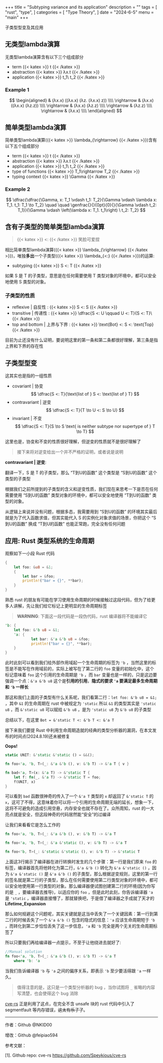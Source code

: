 +++
title = "Subtyping variance and its application"
description = ""
tags = [
    "rust",
    "type",
]
categories = [
    "Type Theory",
]
date = "2024-6-5"
menu = "main"
+++

子类型型变及其应用

<!--more-->

## 无类型lambda演算

无类型lambda演算含有以下三个组成部分

- term  {{< katex >}} t {{< /katex >}}
- abstraction  {{< katex >}} λx.t {{< /katex >}}
- application  {{< katex >}} t_1\ t_2 {{< /katex >}}

### Example 1

$$
\begin{aligned}
    & (λx.x) ((λx.x) (λz. (λx.x) z)) \\\\
    \rightarrow & (λx.x) ((λx.x) (λz.z)) \\\\
    \rightarrow & (λx.x) (λz.z) \\\\
    \rightarrow & (λz.z) \\\\
    \rightarrow & (λx.x) \\\\
\end{aligned} 
$$

## 简单类型lambda演算

简单类型lambda演算({{< katex >}} \lambda_{\rightarrow} {{< /katex >}})含有以下五个组成部分

- term {{< katex >}} t {{< /katex >}}
- abstraction {{< katex >}} λx.t {{< /katex >}}
- application {{< katex >}} t_1\ t_2 {{< /katex >}}
- type of functions {{< katex >}} T_1\rightarrow T_2 {{< /katex >}}
- typing context {{< katex >}} \Gamma {{< /katex >}}

### Example 2

$$
\dfrac{\dfrac{\Gamma, x: T_1 \vdash t_1: T_2}{\Gamma \vdash \lambda x: T_1. t_1: T_1 \to T_2} \quad \quad \genfrac{}{}{0pt}{0}{}{\Gamma \vdash t_2: T_1}}{\Gamma \vdash \left(\lambda x: T_1. t_1\right) \  t_2: T_2}
$$

## 含有子类型的简单类型lambda演算

> {{< katex >}} <: {{< /katex >}} 笑脸可爱捏

相比简单类型lambda演算({{< katex >}} \lambda_{\rightarrow} {{< /katex >}})，唯独**多出**一个子类型({{< katex >}} \lambda_{<:} {{< /katex >}})的运算: 

- subtyping  {{< katex >}} S <: T {{< /katex >}}

如果 S 是 T 的子类型，意思是在任何需要使用 T 类型对象的环境中，都可以安全地使用 S 类型的对象。

### 子类型的性质

- reflexive | 自反性 : {{< katex >}} S <: S {{< /katex >}}
- transitive | 传递性 : {{< katex >}} \dfrac{S <: U \qquad U <: T}{S <: T}\ {{< /katex >}}
- top and bottom | 上界与下界 : {{< katex >}} \text{Bot} <: S <: \text{Top} {{< /katex >}}

目前为止还没有什么证明，要说明这里的第一条和第二条都很好理解，第三条是指上界和下界的存在性

## 子类型型变

这其实也是指的一组性质

- covariant | 协变 $$ \dfrac{S <: T}{\text{list of } S <: \text{list of } T} $$
- contravariant | 逆变  $$ \dfrac{S <: T}{T \to U <: S \to U} $$
- invariant | 不变  $$ \dfrac{S <: T}{S \to S \text{ is neither subtype nor supertype of } T \to T} $$

这里也是，协变和不变的性质很好理解，但逆变的性质就不是很好理解了

>接下来将对逆变给出一个并不严格的证明，或者说是说明

**contravariant | 逆变**: 

翻译一下，S 是 T 的子类型，那么 “T到U的函数” 这个类型是 “S到U的函数” 这个类型的子类型

根据我们之前所提到的子类型的含义和逆变性质，我们现在来思考一下是否在任何需要使用 “S到U的函数” 类型对象的环境中，都可以安全地使用 “T到U的函数” 类型的对象。

从逻辑上来说并没有问题，根据多态，我需要用到 “S到U的函数” 的环境其实最后就是为了代入函数求值，但其实能代入 S 的实例化对象求值的场景，你把这个 “S到U的函数” 换成 “T到U的函数” 也能正常跑，完全没有任何问题

## 应用: Rust 类型系统的生命周期

观察如下一小段 Rust 代码
```rust
{
    let foo: &u8 = &1;
    {
        let bar = &foo;
        println!("bar = {}", **bar);
    }
}
```

熟悉 rust 的朋友有可能在学习使用生命周期的时候接触过这段代码，但为了给更多人讲解，先让我们给它标记上更明显的生命周期标签

> **WARNING**: 下面这一段代码是一段伪代码，rust 编译器将不能编译它

```rust
'b: {
    let foo: &'b u8 = &1;
    'a: {
            let bar: &'a &'b u8 = &foo;
            println!("bar = {}", **bar);
    }
}
```

此时此刻可以看到我们给外部作用域起一个生命周期的标签为 `'b` ，当然这里的标签是不能写在作用域前的，实际上被写在了第二行的 `foo` 变量的初始化中，这个标记意味着 `foo` 这个引用的生命周期是 `'b` ，而 `bar` 变量也是一样的，只是这边要强调一个点：`&'a &'b u8` 这个是**引用的引用**，**隐式的要求 `'a` 要满足最多生命周期和 `'b` 一样长** 

那这和我们上面的子类型有什么关系呢，我们看第二行：`let foo: &'b u8 = &1;` ，其中 `&1` 的生命周期在 rust 中被规定为 `'static` 所以 `&1` 的类型其实是 `'static u8` ，而 `&'static u8` 可以赋给 `&'b u8` ，是为 `'static u8` 为 `&'b u8` 的子类型

总结以下，在这里
`Bot = &'static T <: &'b T <: &'a T`

接下来我们要提 Rust 中利用生命周期造就的经典的类型分析器的漏洞，在本文发布的时间点(2024.8.19)还未被修复

**Oops!**
```rust
static UNIT: &'static &'static () = &&();

fn foo<'a, 'b, T>(_: &'a &'b (), v: &'b T) -> &'a T { v }

fn bad<'a, T>(x: &'a T) -> &'static T {
    let f: fn(_, &'a T) -> &'static T = foo;
    f(UNIT, x)
}
```

可以看到 `bad` 函数很神奇的传入了一个 `&'a T` 类型的 `x` 却返回了 `&'static T` 的 `x`，这可了不得，这意味着你可以将一个引用的生命周期无端的延长，想象一下，这将不可避免的造成引用空悬，内存安全也就不存在了。众所周知，rust 的一大亮点就是安全，但这段神奇的代码居然能“安全”的过编译

让我们来看看它是怎么工作的

```rust
fn foo<'a, 'b, T>(_: &'a &'b (), v: &'b T) -> &'a T

fn foo<'a, 'b, T>(_: &'a &'static (), v: &'b T) -> &'a T

fn foo<'b, T>(_: &'static &'static (), v: &'b T) -> &'static T
```

上面这3行揭示了编译器在进行转换时发生的几个步骤：第一行是我们原来 `foo` 的标签，编译器首先将他转化为第二行，`&'a &'b ()` 转化为 `&'a &'static ()` ，因为 `&'a &'static ()` 是 `&'a &'b ()` 的子类型，那么根据逆变规则，这里的第一行的签名就是第二行的子类型，那么在任何需要使用第二行类型对象的环境中，都可以安全地使用第一行类型的对象。那么编译器便试图创建第二行的环境(因为你写的是 `_` ，要编译器去推导)，以适应你的 `foo` ，但是此时此刻，你告诉编译器 `'a` 是 `'static` ，编译器直接懵了，那就替换吧，于是借了编译器之手成就了天才的**Lifetime_Expansion**

那么如何规避这个问题呢，其实关键就是这当中丢失了一个关键因素：第一行到第二行的时候丢失了一个 `&'a &'b ()` 包含的隐式的信息：`'a` 应该生命周期短于 `'b` ，而转化到第二步恰恰丢失了这一步信息，`'a` 和 `'b` 完全是两个无关的生命周期标签了

所以只要我们再给编译器一点提示，不至于让他绕进去就好了:

```rust
//Manual solution
fn foo<'a, 'b, T>(_: &'a &'b (), v: &'b T) -> &'a T
    where 'b: 'a
```

当我们告诉编译器 `'b` 与 `'a` 之间的偏序关系，即表示 `'b` 至少要活得跟 `'a` 一样久。

> 值得注意的是，这只是一个类型分析器的 bug ，当你试图将 `_` 省略的内容写清楚，也会使得这个 bug 消除

[cve-rs](https://github.com/Speykious/cve-rs) 正是利用了这点，在完全不含 unsafe 块的 rust 代码中引入了 segmentfault 等内存错误，~~这太有乐子了~~。

---

作者：Github @NKID00

增改：Github @feipiao594

参考文献：

[1]. Github repo: cve-rs <https://github.com/Speykious/cve-rs>